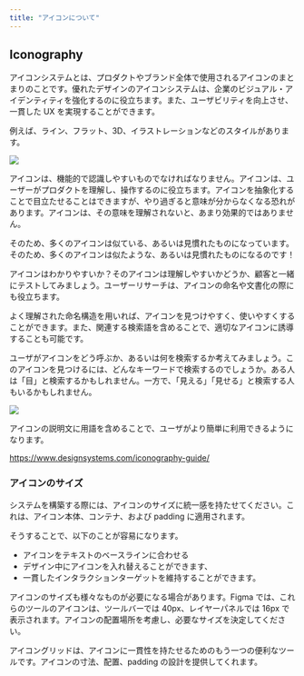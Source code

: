 ```yaml
---
title: "アイコンについて"
---
```

## Iconography
アイコンシステムとは、プロダクトやブランド全体で使用されるアイコンのまとまりのことです。優れたデザインのアイコンシステムは、企業のビジュアル・アイデンティティを強化するのに役立ちます。また、ユーザビリティを向上させ、一貫した UX を実現することができます。

例えば、ライン、フラット、3D、イラストレーションなどのスタイルがあります。

![](https://storage.googleapis.com/zenn-user-upload/7d359e1fab18-20230604.png)

アイコンは、機能的で認識しやすいものでなければなりません。アイコンは、ユーザーがプロダクトを理解し、操作するのに役立ちます。アイコンを抽象化することで目立たせることはできますが、やり過ぎると意味が分からなくなる恐れがあります。アイコンは、その意味を理解されないと、あまり効果的ではありません。

そのため、多くのアイコンは似ている、あるいは見慣れたものになっています。そのため、多くのアイコンは似たような、あるいは見慣れたものになるのです！

アイコンはわかりやすいか？そのアイコンは理解しやすいかどうか、顧客と一緒にテストしてみましょう。ユーザーリサーチは、アイコンの命名や文書化の際にも役立ちます。

よく理解された命名構造を用いれば、アイコンを見つけやすく、使いやすくすることができます。また、関連する検索語を含めることで、適切なアイコンに誘導することも可能です。

ユーザがアイコンをどう呼ぶか、あるいは何を検索するか考えてみましょう。このアイコンを見つけるには、どんなキーワードで検索するのでしょうか。ある人は「目」と検索するかもしれません。一方で、「見える」「見せる」と検索する人もいるかもしれません。

![](https://storage.googleapis.com/zenn-user-upload/d6b9715a1914-20230604.png)

アイコンの説明文に用語を含めることで、ユーザがより簡単に利用できるようになります。

https://www.designsystems.com/iconography-guide/

### アイコンのサイズ
システムを構築する際には、アイコンのサイズに統一感を持たせてください。これは、アイコン本体、コンテナ、および padding に適用されます。

そうすることで、以下のことが容易になります。

- アイコンをテキストのベースラインに合わせる
- デザイン中にアイコンを入れ替えることができます、
- 一貫したインタラクションターゲットを維持することができます。

アイコンのサイズも様々なものが必要になる場合があります。Figma では、これらのツールのアイコンは、ツールバーでは 40px、レイヤーパネルでは 16px で表示されます。アイコンの配置場所を考慮し、必要なサイズを決定してください。

アイコングリッドは、アイコンに一貫性を持たせるためのもう一つの便利なツールです。アイコンの寸法、配置、padding の設計を提供してくれます。